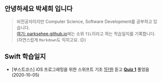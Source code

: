## 안녕하세요 박세희 입니다

> 비전공자이지만 Computer Science, Software Development를 공부하고 있습니다.  
> [여기: parksehee.github.io](https://parksehee.github.io)에는 소위 `TIL`이라고 하는 학습일지를 기록합니다.  
> (자연스럽게 `Markdown`도 익히고요. :wink:)

## Swift 학습일지

- [부스트코스] iOS 프로그래밍을 위한 스위프트 기초 [1단원](https://www.edwith.org/boostcamp_ios/joinLectures/40659) 듣고 **[Quiz 1](https://www.edwith.org/boostcamp_ios/joinLectures/39417)** 풀었음 (2020-10-05)

<!-- 

## Welcome to GitHub Pages

You can use the [editor on GitHub](https://github.com/parksehee/parksehee.github.io/edit/master/index.md) to maintain and preview the content for your website in Markdown files.

Whenever you commit to this repository, GitHub Pages will run [Jekyll](https://jekyllrb.com/) to rebuild the pages in your site, from the content in your Markdown files.

### Markdown

Markdown is a lightweight and easy-to-use syntax for styling your writing. It includes conventions for

```markdown
Syntax highlighted code block

# Header 1
## Header 2
### Header 3

- Bulleted
- List

1. Numbered
2. List

**Bold** and _Italic_ and `Code` text

[Link](url) and ![Image](src)
```

For more details see [GitHub Flavored Markdown](https://guides.github.com/features/mastering-markdown/).

### Jekyll Themes

Your Pages site will use the layout and styles from the Jekyll theme you have selected in your [repository settings](https://github.com/parksehee/parksehee.github.io/settings). The name of this theme is saved in the Jekyll `_config.yml` configuration file.

### Support or Contact

Having trouble with Pages? Check out our [documentation](https://docs.github.com/categories/github-pages-basics/) or [contact support](https://github.com/contact) and we’ll help you sort it out. 

-->
